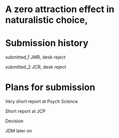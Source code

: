 # A zero attraction effect in naturalistic choice,

# Submission history

submitted_1 JMR, desk reject

submitted_2 JCR, desk reject


# Plans for submission

Very short report at Psych Science

Short report at JCP

Decision

JDM later on



